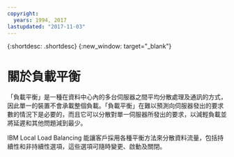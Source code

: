 ```yaml
---
copyright:
  years: 1994, 2017
lastupdated: "2017-11-03"
---
```


{:shortdesc: .shortdesc}
{:new_window: target="_blank"}

# 關於負載平衡

「負載平衡」是一種在資料中心內的多台伺服器之間平均分散處理及通訊的方式，因此單一的裝置不會承載整個負載。「負載平衡」在難以預測向伺服器發出的要求數的情況下是必要的，而且它可以分散對單一伺服器所發出的要求，以減輕負載並將延遲和其他問題減到最少。 

IBM Local Load Balancing 能讓客戶採用各種平衡方法來分散資料流量，包括持續性和非持續性選項，這些選項可隨時變更、啟動及關閉。
